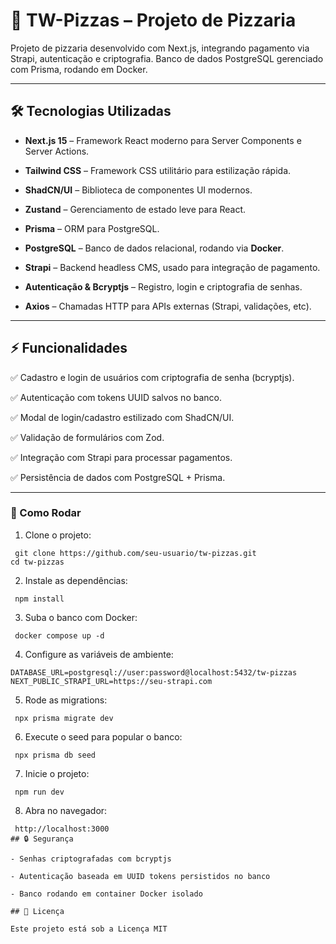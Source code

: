 # 🍕 TW-Pizzas – Projeto de Pizzaria

Projeto de pizzaria desenvolvido com Next.js, integrando pagamento via Strapi, autenticação e criptografia. Banco de dados PostgreSQL gerenciado com Prisma, rodando em Docker.

---
## 🛠 Tecnologias Utilizadas

- **Next.js 15** – Framework React moderno para Server Components e Server Actions.

- **Tailwind CSS** – Framework CSS utilitário para estilização rápida.

- **ShadCN/UI** – Biblioteca de componentes UI modernos.

- **Zustand** – Gerenciamento de estado leve para React.
- **Prisma** – ORM para PostgreSQL.

- **PostgreSQL** – Banco de dados relacional, rodando via **Docker**.

- **Strapi** – Backend headless CMS, usado para integração de pagamento.

- **Autenticação & Bcryptjs** – Registro, login e criptografia de senhas.

- **Axios** – Chamadas HTTP para APIs externas (Strapi, validações, etc).

---
## ⚡ Funcionalidades

✅ Cadastro e login de usuários com criptografia de senha (bcryptjs).

✅ Autenticação com tokens UUID salvos no banco.

✅ Modal de login/cadastro estilizado com ShadCN/UI.

✅ Validação de formulários com Zod.

✅ Integração com Strapi para processar pagamentos.

✅ Persistência de dados com PostgreSQL + Prisma.



---

### 🚀 Como Rodar

1. Clone o projeto:
```
 git clone https://github.com/seu-usuario/tw-pizzas.git
cd tw-pizzas
```

2. Instale as dependências:
```
 npm install
```

3. Suba o banco com Docker:
```
 docker compose up -d
```
4. Configure as variáveis de ambiente:
```
DATABASE_URL=postgresql://user:password@localhost:5432/tw-pizzas
NEXT_PUBLIC_STRAPI_URL=https://seu-strapi.com
```

5. Rode as migrations:
```
 npx prisma migrate dev
```

6. Execute o seed para popular o banco:
```
 npx prisma db seed
```

7. Inicie o projeto:
```
 npm run dev
```
8. Abra no navegador:
```
 http://localhost:3000
## 🔒 Segurança

- Senhas criptografadas com bcryptjs

- Autenticação baseada em UUID tokens persistidos no banco

- Banco rodando em container Docker isolado

## 📌 Licença

Este projeto está sob a Licença MIT
